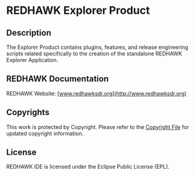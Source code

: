 # REDHAWK Explorer Product
 
## Description

The Explorer Product contains plugins, features, and release engineering scripts related specifically to the creation of the standalone REDHAWK Explorer Application.
 
## REDHAWK Documentation

REDHAWK Website: [www.redhawksdr.org](http://www.redhawksdr.org)

## Copyrights

This work is protected by Copyright. Please refer to the [Copyright File](COPYRIGHT) for updated copyright           information.

## License

REDHAWK IDE is licensed under the Eclipse Public License (EPL).
 
